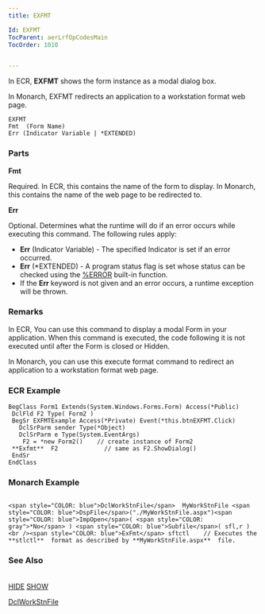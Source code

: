 ```yaml
---
title: EXFMT

Id: EXFMT
TocParent: aerLrfOpCodesMain
TocOrder: 1010


---
```


In ECR, **EXFMT** shows the form instance as a modal dialog box. 

In Monarch, EXFMT redirects an application to a workstation format web page. 

```
EXFMT
Fmt  (Form Name)
Err (Indicator Variable | *EXTENDED)
```

### Parts

**Fmt** 

Required. In ECR, this contains the name of the form to display. In Monarch, this contains the name of the web page to be redirected to.


**Err** 

Optional. Determines what the runtime will do if an error occurs while executing this command. The following rules apply: 

- **Err** (Indicator Variable) - The specified Indicator is set if an error occurred.
- **Err** (*EXTENDED) - A program status flag is set whose status can be checked using the [%ERROR](ERROR_Function.html) built-in function.
- If the **Err** keyword is not given and an error occurs, a runtime exception will be thrown.


### Remarks
In ECR, You can use this command to display a modal Form in your application. When this command is executed, the code following it is not executed until after the Form is closed or Hidden. 

In Monarch, you can use this execute format command to redirect an application to a workstation format web page. 

### ECR Example

```
BegClass Form1 Extends(System.Windows.Forms.Form) Access(*Public)
 DclFld F2 Type( Form2 )
 BegSr EXFMTExample Access(*Private) Event(*this.btnEXFMT.Click)
   DclSrParm sender Type(*Object)
   DclSrParm e Type(System.EventArgs)
    F2 = *new Form2()    // create instance of Form2
 **Exfmt**  F2             // same as F2.ShowDialog()
 EndSr
EndClass
```

### Monarch Example

```

<span style="COLOR: blue">DclWorkStnFile</span>  MyWorkStnFile <span style="COLOR: blue">DspFile</span>("./MyWorkStnFile.aspx")<span style="COLOR: blue">ImpOpen</span>( <span style="COLOR: gray">*No</span> ) <span style="COLOR: blue">Subfile</span>( sfl,r )
<br /><span style="COLOR: blue">ExFmt</span> sftctl    // Executes the **stlctl**  format as described by **MyWorkStnFile.aspx**  file.

```

### See Also
<br /> [HIDE](HIDE.html)
[SHOW](SHOW.html)

[DclWorkStnFile](DCLWORKSTNFILE.html) 
